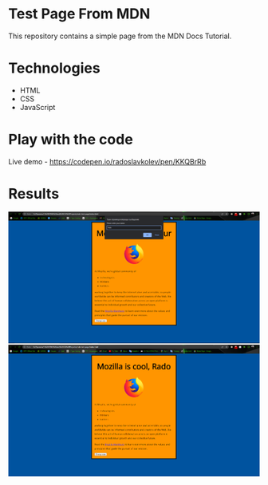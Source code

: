 # Test Page From MDN

This repository contains a simple page from the MDN Docs Tutorial.

# Technologies
<ul>
  <li>HTML</li>
  <li>CSS</li>
  <li>JavaScript</li>
</ul>

# Play with the code
Live demo - https://codepen.io/radoslavkolev/pen/KKQBrRb

# Results
![Enter name](https://github.com/html-css-js-projects/mdn-test-page/blob/main/images/enter-name.png)<br>
![Page result](https://github.com/html-css-js-projects/mdn-test-page/blob/main/images/result.png)
